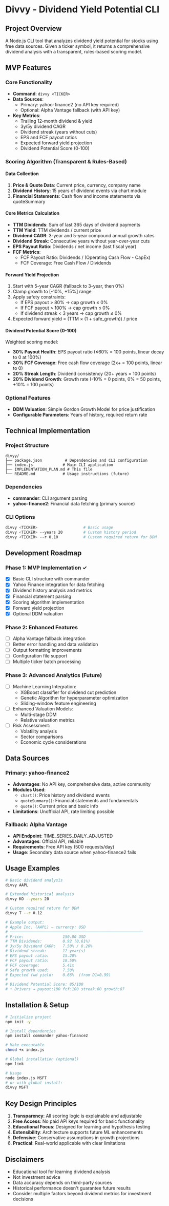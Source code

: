 # Divvy - Dividend Yield Potential CLI

## Project Overview
A Node.js CLI tool that analyzes dividend yield potential for stocks using free data sources. Given a ticker symbol, it returns a comprehensive dividend analysis with a transparent, rules-based scoring model.

## MVP Features

### Core Functionality
- **Command**: `divvy <TICKER>`
- **Data Sources**: 
  - Primary: yahoo-finance2 (no API key required)
  - Optional: Alpha Vantage fallback (with API key)
- **Key Metrics**:
  - Trailing 12-month dividend & yield
  - 3y/5y dividend CAGR
  - Dividend streak (years without cuts)
  - EPS and FCF payout ratios
  - Expected forward yield projection
  - Dividend Potential Score (0-100)

### Scoring Algorithm (Transparent & Rules-Based)

#### Data Collection
1. **Price & Quote Data**: Current price, currency, company name
2. **Dividend History**: 15 years of dividend events via chart module
3. **Financial Statements**: Cash flow and income statements via quoteSummary

#### Core Metrics Calculation
- **TTM Dividends**: Sum of last 365 days of dividend payments
- **TTM Yield**: TTM dividends / current price
- **Dividend CAGR**: 3-year and 5-year compound annual growth rates
- **Dividend Streak**: Consecutive years without year-over-year cuts
- **EPS Payout Ratio**: Dividends / net income (last fiscal year)
- **FCF Metrics**: 
  - FCF Payout Ratio: Dividends / (Operating Cash Flow - CapEx)
  - FCF Coverage: Free Cash Flow / Dividends

#### Forward Yield Projection
1. Start with 5-year CAGR (fallback to 3-year, then 0%)
2. Clamp growth to [-10%, +15%] range
3. Apply safety constraints:
   - If EPS payout > 80% → cap growth ≤ 0%
   - If FCF payout > 100% → cap growth ≤ 0%  
   - If dividend streak < 3 years → cap growth ≤ 0%
4. Expected forward yield = (TTM × (1 + safe_growth)) / price

#### Dividend Potential Score (0-100)
Weighted scoring model:
- **30% Payout Health**: EPS payout ratio (≤60% = 100 points, linear decay to 0 at 100%)
- **30% FCF Coverage**: Free cash flow coverage (2x+ = 100 points, linear to 0)
- **20% Streak Length**: Dividend consistency (20+ years = 100 points)
- **20% Dividend Growth**: Growth rate (-10% = 0 points, 0% = 50 points, +10% = 100 points)

### Optional Features
- **DDM Valuation**: Simple Gordon Growth Model for price justification
- **Configurable Parameters**: Years of history, required return rate

## Technical Implementation

### Project Structure
```
divyy/
├── package.json          # Dependencies and CLI configuration
├── index.js             # Main CLI application
├── IMPLEMENTATION_PLAN.md # This file
└── README.md            # Usage instructions (future)
```

### Dependencies
- **commander**: CLI argument parsing
- **yahoo-finance2**: Financial data fetching (primary source)

### CLI Options
```bash
divvy <TICKER>                    # Basic usage
divvy <TICKER> --years 20         # Custom history period
divvy <TICKER> --r 0.10           # Custom required return for DDM
```

## Development Roadmap

### Phase 1: MVP Implementation ✓
- [x] Basic CLI structure with commander
- [x] Yahoo Finance integration for data fetching
- [x] Dividend history analysis and metrics
- [x] Financial statement parsing
- [x] Scoring algorithm implementation
- [x] Forward yield projection
- [x] Optional DDM valuation

### Phase 2: Enhanced Features
- [ ] Alpha Vantage fallback integration
- [ ] Better error handling and data validation
- [ ] Output formatting improvements
- [ ] Configuration file support
- [ ] Multiple ticker batch processing

### Phase 3: Advanced Analytics (Future)
- [ ] Machine Learning Integration:
  - XGBoost classifier for dividend cut prediction
  - Genetic Algorithm for hyperparameter optimization
  - Sliding-window feature engineering
- [ ] Enhanced Valuation Models:
  - Multi-stage DDM
  - Relative valuation metrics
- [ ] Risk Assessment:
  - Volatility analysis
  - Sector comparisons
  - Economic cycle considerations

## Data Sources

### Primary: yahoo-finance2
- **Advantages**: No API key, comprehensive data, active community
- **Modules Used**:
  - `chart()`: Price history and dividend events
  - `quoteSummary()`: Financial statements and fundamentals
  - `quote()`: Current price and basic info
- **Limitations**: Unofficial API, rate limiting possible

### Fallback: Alpha Vantage
- **API Endpoint**: TIME_SERIES_DAILY_ADJUSTED
- **Advantages**: Official API, reliable
- **Requirements**: Free API key (500 requests/day)
- **Usage**: Secondary data source when yahoo-finance2 fails

## Usage Examples

```bash
# Basic dividend analysis
divvy AAPL

# Extended historical analysis
divvy KO --years 20

# Custom required return for DDM
divvy T --r 0.12

# Example output:
# Apple Inc. (AAPL) — currency: USD
# ──────────────────────────────────────────────────────────
# Price:                 150.00 USD
# TTM Dividends:         0.92 (0.61%)
# 3y/5y Dividend CAGR:   7.50% / 8.20%
# Dividend streak:       12 year(s)
# EPS payout ratio:      15.20%
# FCF payout ratio:      18.50%
# FCF coverage:          5.41x
# Safe growth used:      7.50%
# Expected fwd yield:    0.66%  (from D1=0.99)
#
# Dividend Potential Score: 85/100
# • Drivers → payout:100 fcf:100 streak:60 growth:87
```

## Installation & Setup

```bash
# Initialize project
npm init -y

# Install dependencies  
npm install commander yahoo-finance2

# Make executable
chmod +x index.js

# Global installation (optional)
npm link

# Usage
node index.js MSFT
# or with global install:
divvy MSFT
```

## Key Design Principles

1. **Transparency**: All scoring logic is explainable and adjustable
2. **Free Access**: No paid API keys required for basic functionality
3. **Educational Focus**: Designed for learning and hypothesis testing
4. **Extensibility**: Architecture supports future ML enhancements
5. **Defensive**: Conservative assumptions in growth projections
6. **Practical**: Real-world applicable with clear limitations

## Disclaimers

- Educational tool for learning dividend analysis
- Not investment advice
- Data accuracy depends on third-party sources
- Historical performance doesn't guarantee future results
- Consider multiple factors beyond dividend metrics for investment decisions